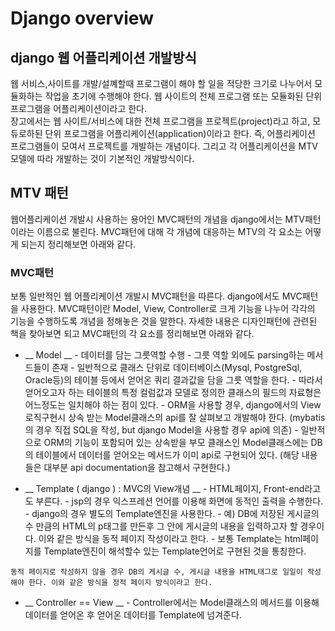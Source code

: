 # Django overview
## django 웹 어플리케이션 개발방식
웹 서비스,사이트를 개발/설꼐할때 프로그램이 해야 할 일을 적당한 크기로 나누어서 모듈화하는 작업을 초기에 수행해야 한다. 웹 사이트의 전체 프로그램 또는 모듈화된 단위 프로그램을 어플리케이션이라고 한다.  
장고에서는 웹 사이트/서비스에 대한 전체 프로그램을 프로젝트(project)라고 하고, 모듀로하된 단위 프로그램을 어플리케이션(application)이라고 한다. 즉, 어플리케이션 프로그램들이 모여서 프로젝트를 개발하는 개념이다. 그리고 각 어플리케이션을 MTV모델에 따라 개발하는 것이 기본적인 개발방식이다.  
## MTV 패턴
웹어플리케이션 개발시 사용하는 용어인 MVC패턴의 개념을 django에서는 MTV패턴이라는 이름으로 불린다. MVC패턴에 대해 각 개념에 대응하는 MTV의 각 요소는 어떻게 되는지 정리해보면 아래와 같다.
### MVC패턴
보통 일반적인 웹 어플리케이션 개발시 MVC패턴을 따른다. django에서도 MVC패턴을 사용한다. MVC패턴이란 Model, View, Controller로 크게 기능을 나누어 각각의 기능을 수행하도록 개념을 정해놓은 것을 말한다. 자세한 내용은 디자인패턴에 관련된 책을 찾아보면 되고 MVC패턴의 각 요소를 정리해보면 아래와 같다.  
* __ Model __
   \- 데이터를 담는 그릇역할 수행
   \- 그릇 역할 외에도 parsing하는 메서드들이 존재
   \- 일반적으로 클래스 단위로 데이터베이스(Mysql, PostgreSql, Oracle등)의 테이블 등에서 얻어온 쿼리 결과값을 담을 그릇 역할을 한다.
   \- 따라서 얻어오고자 하는 테이블의 특정 컬럼값과 모델로 정의한 클래스의 필드의 자료형은 어느정도는 일치해야 하는 점이 있다.
   \- ORM을 사용할 경우, django에서의 View 로직구현시 상속 받는 Model클래스의 api를 잘 살펴보고 개발해야 한다.
   (mybatis의 경우 직접 SQL을 작성, but django Model을 사용할 경우 api에 의존)
   \- 일반적으로 ORM의 기능이 포함되어 있는 상속받을 부모 클래스인 Model클래스에는 DB의 테이블에서 데이터를 얻어오는 메서드가 이미 api로 구현되어 있다. (해당 내용들은 대부분 api documentation을 참고해서 구현한다.)
   
* __ Template ( django ) : MVC의 View개념 __
   \- HTML페이지, Front-end라고도 부른다.
   \- jsp의 경우 익스프레션 언어를 이용해 화면에 동적인 출력을 수행한다.
   \- django의 경우 별도의 Template엔진을 사용한다.
   \- 예) DB에 저장된 게시글의 수 만큼의 HTML의 p태그를 만든후 그 안에 게시글의 내용을 입력하고자 할 경우이다. 이와 같은 방식을 동적 페이지 작성이라고 한다.
   \- 보통 Template는 html페이지를 Template엔진이 해석할수 있는 Template언어로 구현된 것을 통칭한다.

```
동적 페이지로 작성하지 않을 경우 DB의 게시글 수, 게시글 내용을 HTML태그로 일일이 작성해야 한다. 이와 같은 방식을 정적 페이지 방식이라고 한다.
```

* __ Controller == View __
   \- Controller에서는 Model클래스의 메서드를 이용해 데이터를 얻어온 후 얻어온 데이터를 Template에 넘겨준다. 
   


